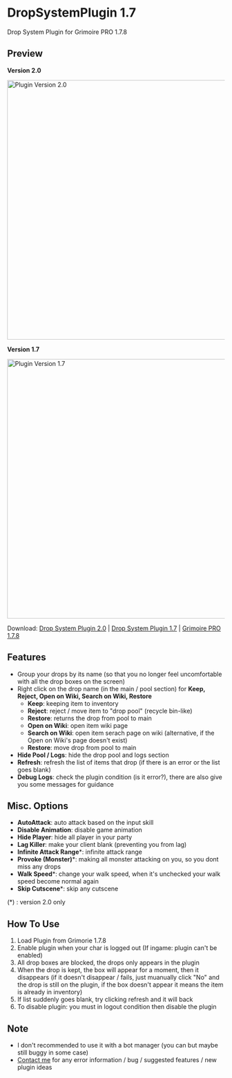 # DropSystemPlugin 1.7
Drop System Plugin for Grimoire PRO 1.7.8
## Preview
**Version 2.0**

<img src="https://s3.gifyu.com/images/ice_video_20210511-041307_edit_0.gif" alt="Plugin Version 2.0" width="600"/>

**Version 1.7**

<img src="https://s3.gifyu.com/images/ezgif.com-gif-maker22f5ffbc6625dc72.gif" alt="Plugin Version 1.7" width="600"/>

Download: [Drop System Plugin 2.0](https://drive.google.com/file/d/1bAUe48JLxTwye6AOeisMv44nYeNtXpQ3/view?usp=sharing) | [Drop System Plugin 1.7](https://drive.google.com/file/d/14A-gP_WgZyUQkr93oYWNRj2k1B7Nn0la/view?fbclid=IwAR1UA5bUQEQu13ZgOltmbA09mb-w2KXlI5XTWsOdGtBJRcuMnbZTcuhf8OA) | [Grimoire PRO 1.7.8](https://adventurequest.life)
## Features
- Group your drops by its name (so that you no longer feel uncomfortable with all the drop boxes on the screen)
- Right click on the drop name (in the main / pool section) for **Keep, Reject, Open on Wiki, Search on Wiki, Restore**
  - **Keep**: keeping item to inventory
  - **Reject**: reject / move item to "drop pool" (recycle bin-like)
  - **Restore**: returns the drop from pool to main
  - **Open on Wiki**: open item wiki page
  - **Search on Wiki**: open item serach page on wiki (alternative, if the Open on Wiki's page doesn't exist)
  - **Restore**: move drop from pool to main
- **Hide Pool / Logs**: hide the drop pool and logs section
- **Refresh**: refresh the list of items that drop (if there is an error or the list goes blank)
- **Debug Logs**: check the plugin condition (is it error?), there are also give you some messages for guidance
## Misc. Options
- **AutoAttack**: auto attack based on the input skill
- **Disable Animation**: disable game animation
- **Hide Player**: hide all player in your party
- **Lag Killer**: make your client blank (preventing you from lag)
- **Infinite Attack Range***: infinite attack range
- **Provoke (Monster)***: making all monster attacking on you, so you dont miss any drops
- **Walk Speed***: change your walk speed, when it's unchecked your walk speed become normal again
- **Skip Cutscene***: skip any cutscene

(*) : version 2.0 only
## How To Use
1. Load Plugin from Grimorie 1.7.8
2. Enable plugin when your char is logged out (If ingame: plugin can't be enabled)
3. All drop boxes are blocked, the drops only appears in the plugin
4. When the drop is kept, the box will appear for a moment, then it disappears (if it doesn't disappear / fails, just muanually click "No" and the drop is still on the plugin, if the box doesn't appear it means the item is already in inventory)
5. If list suddenly goes blank, try clicking refresh and it will back
6. To disable plugin: you must in logout condition then disable the plugin
## Note
- I don't recommended to use it with a bot manager (you can but maybe still buggy in some case)
- [Contact me](https://www.facebook.com/afif.septian.35/) for any error information / bug / suggested features / new plugin ideas